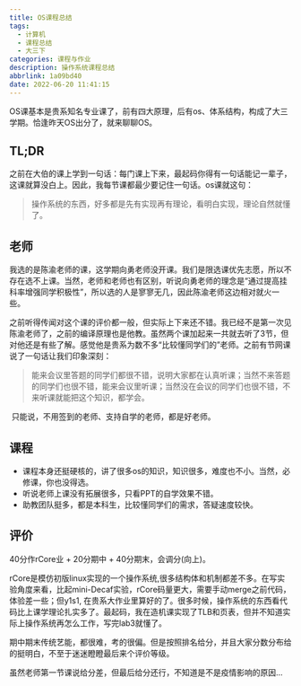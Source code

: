 ```yaml
---
title: OS课程总结
tags:
  - 计算机
  - 课程总结
  - 大三下
categories: 课程与作业
description: 操作系统课程总结
abbrlink: 1a09bd40
date: 2022-06-20 11:41:15
---
```


​	OS课基本是贵系知名专业课了，前有四大原理，后有os、体系结构，构成了大三学期。恰逢昨天OS出分了，就来聊聊OS。

## TL;DR

之前在大伯的课上学到一句话：每门课上下来，最起码你得有一句话能记一辈子，这课就算没白上。因此，我每节课都最少要记住一句话。os课就这句：

> 操作系统的东西，好多都是先有实现再有理论，看明白实现，理论自然就懂了。



## 老师

​	我选的是陈渝老师的课，这学期向勇老师没开课。我们是限选课优先志愿，所以不存在选不上课。当然，老师和老师也有区别，听说向勇老师的理念是“通过提高挂科率增强同学积极性”，所以选的人是寥寥无几，因此陈渝老师这边相对就火一些。

​	之前听得传闻对这个课的评价都一般，但实际上下来还不错。我已经不是第一次见陈渝老师了，之前的编译原理也是他教。虽然两个课加起来一共就去听了3节，但对他还是有些了解。感觉他是贵系为数不多“比较懂同学们的”老师。之前有节网课说了一句话让我们印象深刻：

> 能来会议里答题的同学们都很不错，说明大家都在认真听课；当然不来答题的同学们也很不错，能来会议里听课；当然没在会议的同学们也很不错，不来听课就能把这个知识，都学会。

​	只能说，不用签到的老师、支持自学的老师，都是好老师。



## 课程

- 课程本身还挺硬核的，讲了很多os的知识，知识很多，难度也不小。当然，必修课，你也没得选。
- 听说老师上课没有拓展很多，只看PPT的自学效果不错。
- 助教团队挺多，都是本科生，比较懂同学们的需求，答疑速度较快。



## 评价

40分作rCore业 + 20分期中 + 40分期末，会调分(向上)。

​	rCore是模仿初版linux实现的一个操作系统,很多结构体和机制都差不多。在写实验角度来看，比起mini-Decaf实验，rCore码量更大，需要手动merge之前代码，体验差一些；但y1s1, 在贵系大作业里算好的了。很多时候，操作系统的东西看代码比上课学理论扎实多了。最起码，我在造机课实现了TLB和页表，但并不知道实际上操作系统再怎么工作，写完lab3就懂了。

​	期中期末传统艺能，都很难，考的很偏。但是按照排名给分，并且大家分数分布给的挺明白，不至于迷迷瞪瞪最后来个评价等级。

​	虽然老师第一节课说给分差，但最后给分还行，不知道是不是疫情影响的原因…
